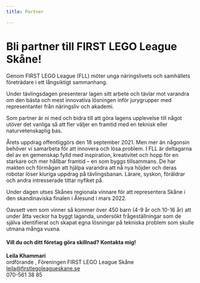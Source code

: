 ```yaml
---
title: Partner

---
```

# Bli partner till FIRST LEGO League Skåne!

Genom FIRST LEGO League (FLL) möter unga näringslivets och samhällets företrädare i ett långsiktigt sammanhang.

Under tävlingsdagen presenterar lagen sitt arbete och tävlar mot varandra om den bästa och mest innovativa lösningen inför jurygrupper med representanter från näringsliv och akademi.

Som partner är ni med och bidra till att göra lagens upplevelse till något utöver det vanliga så att fler väljer en framtid med en teknisk eller naturvetenskaplig bas.

Årets uppdrag offentliggörs den 18 september 2021. Men mer än någonsin behöver vi samarbeta för att innovera och lösa problem. I FLL är deltagarna del av en gemenskap fylld med inspiration, kreativitet och hopp för en starkare och mer hållbar framtid – en som byggs tillsammans. De har makten och förmågan att hjälpa varandra att nå nya höjder och deras robotar löser kluriga uppdrag på tävlingsbanan. Lärare, syskon, föräldrar och andra intresserade tittar nyfiket på.

Under dagen utses Skånes regionala vinnare för att representera Skåne i den skandinaviska finalen i Ålesund i mars 2022.

Oavsett vem som vinner så kommer över 450 barn (4-9 år och 10-16 år) att under åtta veckor ha byggt laganda, undersökt frågeställningar som de själva identifierat och skapat egna lösningar på tekniska problem som skulle utmana många vuxna.

#### **Vill du och ditt företag göra skillnad? Kontakta mig!**

**Leila Khammari**  
ordförande , Föreningen FIRST LEGO League Skåne  
[leila@firstlegoleagueskane.se]()  
070-561 38 85
